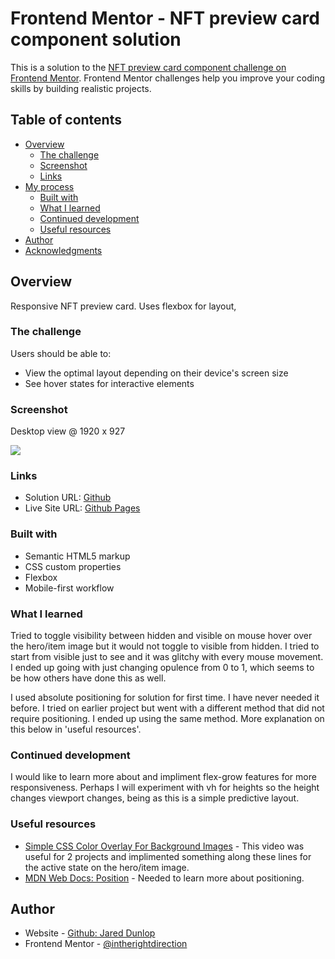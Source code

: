 # Frontend Mentor - NFT preview card component solution

This is a solution to the [NFT preview card component challenge on Frontend Mentor](https://www.frontendmentor.io/challenges/nft-preview-card-component-SbdUL_w0U). Frontend Mentor challenges help you improve your coding skills by building realistic projects. 

## Table of contents

- [Overview](#overview)
  - [The challenge](#the-challenge)
  - [Screenshot](#screenshot)
  - [Links](#links)
- [My process](#my-process)
  - [Built with](#built-with)
  - [What I learned](#what-i-learned)
  - [Continued development](#continued-development)
  - [Useful resources](#useful-resources)
- [Author](#author)
- [Acknowledgments](#acknowledgments)

## Overview

Responsive NFT preview card. Uses flexbox for layout,

### The challenge

Users should be able to:

- View the optimal layout depending on their device's screen size
- See hover states for interactive elements

### Screenshot

Desktop view @ 1920 x 927

![](./screenshot.jpg)

### Links

- Solution URL: [Github](https://github.com/intherightdirection/nft-card)
- Live Site URL: [Github Pages](https://your-live-site-url.com)

### Built with

- Semantic HTML5 markup
- CSS custom properties
- Flexbox
- Mobile-first workflow

### What I learned

Tried to toggle visibility between hidden and visible on mouse hover over the hero/item image but it would not toggle to visible from hidden. I tried to start from visible just to see and it was glitchy with every mouse movement. I ended up going with just changing opulence from 0 to 1, which seems to be how others have done this as well.

I used absolute positioning for solution for first time. I have never needed it before. I tried on earlier project but went with a different method that did not require positioning. I ended up using the same method. More explanation on this below in 'useful resources'.

### Continued development

I would like to learn more about and impliment flex-grow features for more responsiveness. Perhaps I will experiment with vh for heights so the height changes viewport changes, being as this is a simple predictive layout. 

### Useful resources

- [Simple CSS Color Overlay For Background Images](https://youtu.be/uLvhAJfx3T0) - This video was useful for 2 projects and implimented something along these lines for the active state on the hero/item image.
- [MDN Web Docs: Position](https://developer.mozilla.org/en-US/docs/Web/CSS/position) - Needed to learn more about positioning.

## Author

- Website - [Github: Jared Dunlop](https://github.com/)
- Frontend Mentor - [@intherightdirection](https://www.frontendmentor.io/profile/intherightdirection)
